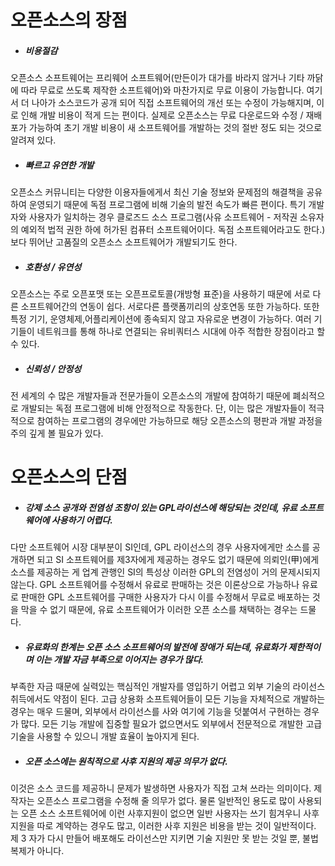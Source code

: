 # 오픈소스의 장점

* ##### 비용절감

오픈소스 소프트웨어는 프리웨어 소프트웨어\(만든이가 대가를 바라지 않거나 기타 까닭에 따라 무료로 쓰도록 제작한 소프트웨어\)와 마찬가지로 무료 이용이 가능합니다. 여기서 더 나아가 소스코드가 공개 되어 직접 소프트웨어의 개선 또는 수정이 가능해지며, 이로 인해 개발 비용이 적게 드는 편이다. 실제로 오픈소스는 무료 다운로드와 수정 / 재배포가 가능하여 초기 개발 비용이 새 소프트웨어를 개발하는 것의 절반 정도 되는 것으로 알려져 있다.

* ##### 빠르고 유연한 개발

오픈소스 커뮤니티는 다양한 이용자들에게서 최신 기술 정보와 문제점의 해결책을 공유하여 운영되기 때문에 독점 프로그램에 비해 기술의 발전 속도가 빠른 편이다. 특기 개발자와 사용자가 일치하는 경우 클로즈드 소스 프로그램\(사유 소프트웨어 - 저작권 소유자의 예외적 법적 권한 하에 허가된 컴퓨터 소프트웨어이다. 독점 소프트웨어라고도 한다.\) 보다 뛰어난 고품질의 오픈소스 소프트웨어가 개발되기도 한다.

* ##### 호환성 / 유연성

오픈소스는 주로 오픈포맷 또는 오픈프로토콜\(개방형 표준\)을 사용하기 때문에 서로 다른 소프트웨어간의 연동이 쉽다. 서로다른 플랫폼끼리의 상호연동 또한 가능하다. 또한 특정 기기, 운영체제,어플리케이션에 종속되지 않고 자유로운 변경이 가능하다. 여러 기기들이 네트워크를 통해 하나로 연결되는 유비쿼터스 시대에 아주 적합한 장점이라고 할 수 있다.

* ##### 신뢰성 / 안정성

전 세계의 수 많은 개발자들과 전문가들이 오픈소스의 개발에 참여하기 때문에 폐쇠적으로 개발되는 독점 프로그램에 비해 안정적으로 작동한다. 단, 이는 많은 개발자들이 적극적으로 참여하는 프로그램의 경우에만 가능하므로 해당 오픈소스의 평판과 개발 과정을 주의 깊게 볼 필요가 있다.

# 오픈소스의 단점

* ##### 강제 소스 공개와 전염성 조항이 있는 GPL라이선스에 해당되는 것인데, 유료 소프트웨어에 사용하기 어렵다.

다만 소프트웨어 시장 대부분이 SI인데, GPL 라이선스의 경우 사용자에게만 소스를 공개하면 되고 SI 소프트웨어를 제3자에게 제공하는 경우도 없기 때문에 의뢰인\(甲\)에게 소스를 제공하는 게 업계 관행인 SI의 특성상 이러한 GPL의 전염성이 거의 문제시되지 않는다. GPL 소프트웨어를 수정해서 유료로 판매하는 것은 이론상으로 가능하나 유료로 판매한 GPL 소프트웨어를 구매한 사용자가 다시 이를 수정해서 무료로 배포하는 것을 막을 수 없기 때문에, 유료 소프트웨어가 이러한 오픈 소스를 채택하는 경우는 드물다.

* ##### 유료화의 한계는 오픈 소스 소프트웨어의 발전에 장애가 되는데, 유료화가 제한적이며 이는 개발 자금 부족으로 이어지는 경우가 많다.

부족한 자금 때문에 실력있는 핵심적인 개발자를 영입하기 어렵고 외부 기술의 라이선스 취득에서도 약점이 된다. 고급 상용화 소프트웨어들이 모든 기능을 자체적으로 개발하는 경우는 매우 드물며, 외부에서 라이선스를 사와 여기에 기능을 덧붙여서 구현하는 경우가 많다. 모든 기능 개발에 집중할 필요가 없으면서도 외부에서 전문적으로 개발한 고급 기술을 사용할 수 있으니 개발 효율이 높아지게 된다.

* ##### 오픈 소스에는 원칙적으로 사후 지원의 제공 의무가 없다.

이것은 소스 코드를 제공하니 문제가 발생하면 사용자가 직접 고쳐 쓰라는 의미이다. 제작자는 오픈소스  프로그램을 수정해 줄 의무가 없다. 물론 일반적인 용도로 많이 사용되는 오픈 소스 소프트웨어에 이런 사후지원이 없으면 일반 사용자는 쓰기 힘겨우니 사후 지원을 따로 계약하는 경우도 많고, 이러한 사후 지원은 비용을 받는 것이 일반적이다. 제 3 자가 다시 만들어 배포해도 라이선스만 지키면 기술 지원만 못 받는 것일 뿐, 불법 복제가 아니다.

